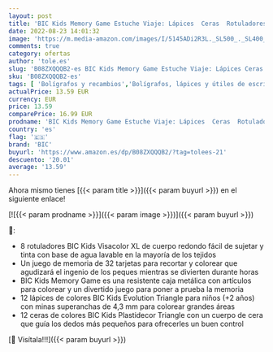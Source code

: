 ```yaml
---
layout: post
title: 'BIC Kids Memory Game Estuche Viaje: Lápices  Ceras  Rotuladores  Juego de Memoria 32 Piezas - Caja de 64'
date: 2022-08-23 14:01:32
image: 'https://m.media-amazon.com/images/I/5145ADi2R3L._SL500_._SL400_.jpg'
comments: true
category: ofertas
author: 'tole.es'
slug: 'B08ZXQQQB2-es BIC Kids Memory Game Estuche Viaje: Lápices Ceras...'
sku: 'B08ZXQQQB2-es'
tags: [ 'Bolígrafos y recambios','Bolígrafos, lápices y útiles de escritura','Oficina y papelería','Rotuladores de punta fina','bic','lápices','rotuladores','🇪🇸', ]
actualPrice: 13.59 EUR
currency: EUR
price: 13.59
comparePrice: 16.99 EUR
prodname: 'BIC Kids Memory Game Estuche Viaje: Lápices  Ceras  Rotuladores  Juego de Memoria 32 Piezas - Caja de 64'
country: 'es'
flag: '🇪🇸'
brand: 'BIC'
buyurl: 'https://www.amazon.es/dp/B08ZXQQQB2/?tag=tolees-21'
descuento: '20.01'
average: '13.59'
---
```


Ahora mismo tienes [{{< param title >}}]({{< param buyurl >}}) en el siguiente enlace!

[![{{< param prodname >}}]({{< param image >}})]({{< param buyurl >}})

🔎:

- 8 rotuladores BIC Kids Visacolor XL de cuerpo redondo fácil de sujetar y tinta con base de agua lavable en la mayoría de los tejidos
- Un juego de memoria de 32 tarjetas para recortar y colorear que agudizará el ingenio de los peques mientras se divierten durante horas
- BIC Kids Memory Game es una resistente caja metálica con artículos para colorear y un divertido juego para poner a prueba la memoria
- 12 lápices de colores BIC Kids Evolution Triangle para niños (+2 años) con minas superanchas de 4,3 mm para colorear grandes áreas
- 12 ceras de colores BIC Kids Plastidecor Triangle con un cuerpo de cera que guía los dedos más pequeños para ofrecerles un buen control

[🛒 Visítala!!!]({{< param buyurl >}})
